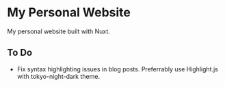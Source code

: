 # My Personal Website

My personal website built with Nuxt.

## To Do

- Fix syntax highlighting issues in blog posts. Preferrably use Highlight.js with tokyo-night-dark theme.
